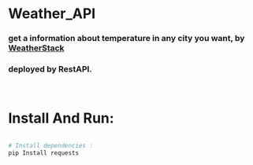 # Weather_API
### get a information about temperature in any city you want, by [WeatherStack](https://weatherstack.com/)
### deployed by RestAPI.
<br>

# Install And Run:
```python

# Install dependencies :
pip Install requests

```

